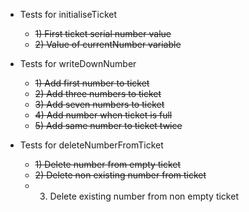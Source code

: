 - Tests for initialiseTicket
  - ~~1) First ticket serial number value~~
  - ~~2) Value of currentNumber variable~~

- Tests for writeDownNumber
  - ~~1) Add first number to ticket~~
  - ~~2) Add three numbers to ticket~~
  - ~~3) Add seven numbers to ticket~~
  - ~~4) Add number when ticket is full~~
  - ~~5) Add same number to ticket twice~~

- Tests for deleteNumberFromTicket
  - ~~1) Delete number from empty ticket~~
  - ~~2) Delete non existing number from ticket~~
  - 3) Delete existing number from non empty ticket

